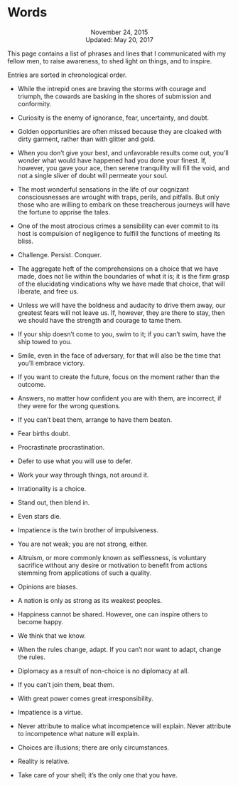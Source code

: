 Words
=====

<center>November 24, 2015</center>
<center>Updated: May 20, 2017</center>

This page contains a list of phrases and lines that I communicated with my fellow men, to raise
awareness, to shed light on things, and to inspire.

Entries are sorted in chronological order.


- While the intrepid ones are braving the storms with courage and triumph, the cowards are basking
  in the shores of submission and conformity.<br>


- Curiosity is the enemy of ignorance, fear, uncertainty, and doubt.<br>


- Golden opportunities are often missed because they are cloaked with dirty garment, rather than
  with glitter and gold.<br>


- When you don’t give your best, and unfavorable results come out, you’ll wonder what would have
  happened had you done your finest. If, however, you gave your ace, then serene tranquility will
  fill the void, and not a single sliver of doubt will permeate your soul.<br>


- The most wonderful sensations in the life of our cognizant consciousnesses are wrought with traps,
  perils, and pitfalls. But only those who are willing to embark on these treacherous journeys will
  have the fortune to apprise the tales.<br>


- One of the most atrocious crimes a sensibility can ever commit to its host is compulsion of
  negligence to fulfill the functions of meeting its bliss.<br>


- Challenge. Persist. Conquer.<br>


- The aggregate heft of the comprehensions on a choice that we have made, does not lie within the
  boundaries of what it is; it is the firm grasp of the elucidating vindications why we have made
  that choice, that will liberate, and free us.<br>


- Unless we will have the boldness and audacity to drive them away, our greatest fears will not
  leave us.  If, however, they are there to stay, then we should have the strength and courage to
  tame them.<br>


- If your ship doesn’t come to you, swim to it; if you can’t swim, have the ship towed to you.<br>


- Smile, even in the face of adversary, for that will also be the time that you’ll embrace
  victory.<br>


- If you want to create the future, focus on the moment rather than the outcome.<br>


- Answers, no matter how confident you are with them, are incorrect, if they were for the wrong
  questions.<br>


- If you can’t beat them, arrange to have them beaten.<br>

- Fear births doubt.<br>


- Procrastinate procrastination.<br>


- Defer to use what you will use to defer.<br>


- Work your way through things, not around it.<br>


- Irrationality is a choice.<br>


- Stand out, then blend in.<br>


- Even stars die.<br>


- Impatience is the twin brother of impulsiveness.<br>


- You are not weak; you are not strong, either.<br>


- Altruism, or more commonly known as selflessness, is voluntary sacrifice without any desire or
  motivation to benefit from actions stemming from applications of such a quality.<br>


- Opinions are biases.<br>


- A nation is only as strong as its weakest peoples.<br>


- Happiness cannot be shared. However, one can inspire others to become happy.<br>


- We think that we know.<br>


- When the rules change, adapt. If you can’t nor want to adapt, change the rules.<br>


- Diplomacy as a result of non-choice is no diplomacy at all.<br>


- If you can’t join them, beat them.<br>


- With great power comes great irresponsibility.<br>


- Impatience is a virtue.<br>


- Never attribute to malice what incompetence will explain. Never attribute to incompetence what nature will explain.<br>


- Choices are illusions; there are only circumstances.<br>


- Reality is relative.<br>


- Take care of your shell; it’s the only one that you have.<br>
